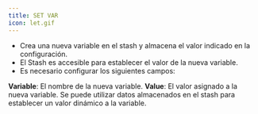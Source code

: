 ```yaml
---
title: SET VAR
icon: let.gif
---
```

* Crea una nueva variable en el stash y almacena el valor indicado en la configuración.
* El Stash es accesible para establecer el valor de la nueva variable.
* Es necesario configurar los siguientes campos:

**Variable**: El nombre de la nueva variable.
**Value**: El valor asignado a la nueva variable. Se puede utilizar datos almacenados en el stash para establecer un valor dinámico a la variable.
